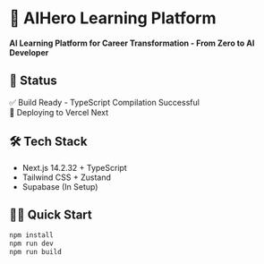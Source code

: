 # 🧠 AIHero Learning Platform

**AI Learning Platform for Career Transformation - From Zero to AI Developer**

## 🚀 Status
✅ Build Ready - TypeScript Compilation Successful  
🔄 Deploying to Vercel Next

## 🛠 Tech Stack
- Next.js 14.2.32 + TypeScript
- Tailwind CSS + Zustand  
- Supabase (In Setup)

## 🏃‍♂️ Quick Start
```bash
npm install
npm run dev
npm run build
